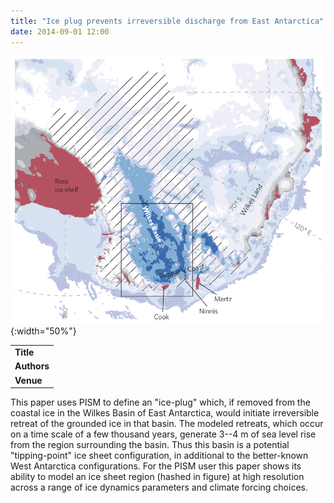 ```yaml
---
title: "Ice plug prevents irreversible discharge from East Antarctica"
date: 2014-09-01 12:00
---
```


![](/img/applications/mengel2014-wilkes.png){:width="50%"}


||
|-
| **Title** | [Ice plug prevents irreversible discharge from East Antarctica](http://www.nature.com/nclimate/journal/vaop/ncurrent/full/nclimate2226.html) |
| **Authors** | [M. Mengel](http://www.pik-potsdam.de/~mengel/) and A. Levermann |
| **Venue** |  [Nature Climate Change](http://www.nature.com/nclimate/index.html)  |

This paper uses PISM to define an "ice-plug" which, if removed from the coastal ice in the Wilkes Basin of East Antarctica, would initiate irreversible retreat of the grounded ice in that basin. The modeled retreats, which occur on a time scale of a few thousand years, generate 3--4 m of sea level rise from the region surrounding the basin. Thus this basin is a potential "tipping-point" ice sheet configuration, in additional to the better-known West Antarctica configurations. For the PISM user this paper shows its ability to model an ice sheet region (hashed in figure) at high resolution across a range of ice dynamics parameters and climate forcing choices.


